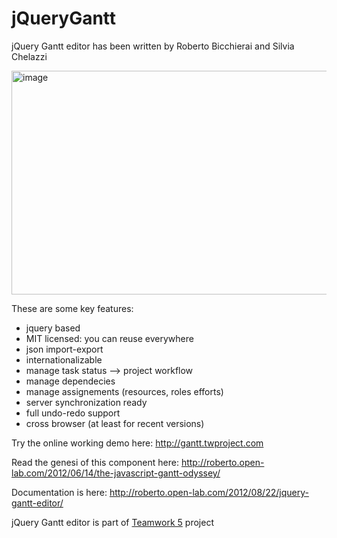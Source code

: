 jQueryGantt
===========
jQuery Gantt editor has been written by Roberto Bicchierai and Silvia Chelazzi

<img src="http://rbicchierai.files.wordpress.com/2012/08/image1.png" alt="image" width="596" height="358" border="0" />

These are some key features:
* jquery based
* MIT licensed: you can reuse everywhere
* json import-export
* internationalizable
* manage task status –> project workflow
* manage dependecies
* manage assignements (resources, roles efforts)
* server synchronization ready
* full undo-redo support
* cross browser (at least for recent versions)

Try the online working demo here: http://gantt.twproject.com

Read the genesi of this component here: http://roberto.open-lab.com/2012/06/14/the-javascript-gantt-odyssey/

Documentation is here: http://roberto.open-lab.com/2012/08/22/jquery-gantt-editor/ ‎

jQuery Gantt editor is part of <a href="http://www.twproject.com">Teamwork 5</a> project



